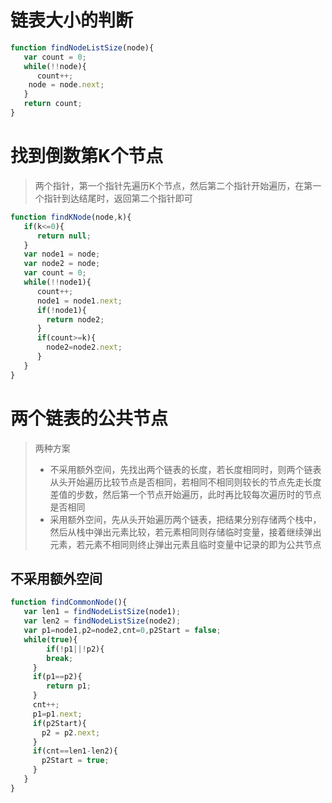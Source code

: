# 链表大小的判断
```js
function findNodeListSize(node){
   var count = 0;
   while(!!node){
      count++;
    node = node.next;
   }
   return count;
}
```

# 找到倒数第K个节点
> 两个指针，第一个指针先遍历K个节点，然后第二个指针开始遍历，在第一个指针到达结尾时，返回第二个指针即可

```js
function findKNode(node,k){
   if(k<=0){
      return null;
   }
   var node1 = node;
   var node2 = node;
   var count = 0;
   while(!!node1){
      count++;
      node1 = node1.next;
      if(!node1){
        return node2;
      }
      if(count>=k){
        node2=node2.next;
      }
   }
}
```

# 两个链表的公共节点
> 两种方案
> * 不采用额外空间，先找出两个链表的长度，若长度相同时，则两个链表从头开始遍历比较节点是否相同，若相同不相同则较长的节点先走长度差值的步数，然后第一个节点开始遍历，此时再比较每次遍历时的节点是否相同
> * 采用额外空间，先从头开始遍历两个链表，把结果分别存储两个栈中，然后从栈中弹出元素比较，若元素相同则存储临时变量，接着继续弹出元素，若元素不相同则终止弹出元素且临时变量中记录的即为公共节点

## 不采用额外空间
```js
function findCommonNode(){
   var len1 = findNodeListSize(node1);
   var len2 = findNodeListSize(node2);
   var p1=node1,p2=node2,cnt=0,p2Start = false;
   while(true){
        if(!p1||!p2){
        break;
     }
     if(p1==p2){
        return p1;
     }
     cnt++;
     p1=p1.next;
     if(p2Start){
       p2 = p2.next;
     }
     if(cnt==len1-len2){
       p2Start = true;
     }
   }
}
```
